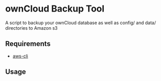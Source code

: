 ownCloud Backup Tool
====================

A script to backup your ownCloud database as well as config/ and data/ directories to Amazon s3

Requirements
------------

* [aws-cli](https://github.com/aws/aws-cli)

Usage
-----
